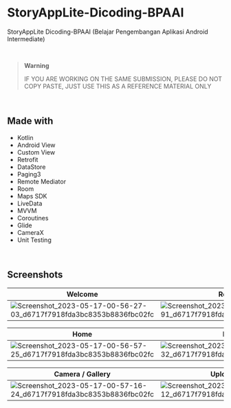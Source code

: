 # StoryAppLite-Dicoding-BPAAI
StoryAppLite Dicoding-BPAAI (Belajar Pengembangan Aplikasi Android Intermediate)

<br>

> **Warning**
> 
> IF YOU ARE WORKING ON THE SAME SUBMISSION, PLEASE DO NOT COPY PASTE, JUST USE THIS AS A REFERENCE MATERIAL ONLY

<br>

## Made with
- Kotlin
- Android View
- Custom View
- Retrofit
- DataStore
- Paging3
- Remote Mediator
- Room
- Maps SDK
- LiveData
- MVVM
- Coroutines
- Glide
- CameraX
- Unit Testing

<br>

## Screenshots
| Welcome | Register | Login |
| ------- | ------- | ------- |
| ![Screenshot_2023-05-17-00-56-27-03_d6717f7918fda3bc8353b8836fbc02fc](https://github.com/KristianEka/StoryAppLite/assets/69257405/d5ec5f8b-c7ae-4a40-b2b1-73ac9b2edea9) | ![Screenshot_2023-05-17-00-56-32-91_d6717f7918fda3bc8353b8836fbc02fc](https://github.com/KristianEka/StoryAppLite/assets/69257405/35d3776b-9fe8-46cf-aaff-39da9bd7ff2b) | ![Screenshot_2023-05-17-00-56-38-85_d6717f7918fda3bc8353b8836fbc02fc](https://github.com/KristianEka/StoryAppLite/assets/69257405/c2f59ed7-a4b3-4ef4-90d0-14e2b7230eec) |

| Home | Detail |
| ------- | ------- |
| ![Screenshot_2023-05-17-00-56-57-25_d6717f7918fda3bc8353b8836fbc02fc](https://github.com/KristianEka/StoryAppLite/assets/69257405/b369ecae-b5b9-4c16-8c60-8551945db712) | ![Screenshot_2023-05-17-00-57-03-32_d6717f7918fda3bc8353b8836fbc02fc](https://github.com/KristianEka/StoryAppLite/assets/69257405/1bbcb32f-6bfb-4b83-bcd3-c6848c46b75d) |

| Camera / Gallery | Upload Story | Stories Map |
| ------- | ------- | ------- |
| ![Screenshot_2023-05-17-00-57-16-24_d6717f7918fda3bc8353b8836fbc02fc](https://github.com/KristianEka/StoryAppLite/assets/69257405/3d765692-54a5-4a07-8303-7502d78b5e69) | ![Screenshot_2023-05-17-00-57-41-12_d6717f7918fda3bc8353b8836fbc02fc](https://github.com/KristianEka/StoryAppLite/assets/69257405/f632477a-5e16-43d4-a74c-b3f346fc5c51) | ![Screenshot_2023-05-17-00-58-03-98_d6717f7918fda3bc8353b8836fbc02fc](https://github.com/KristianEka/StoryAppLite/assets/69257405/1a141a7a-3991-4c7c-b91e-fdb5d30615eb) |
